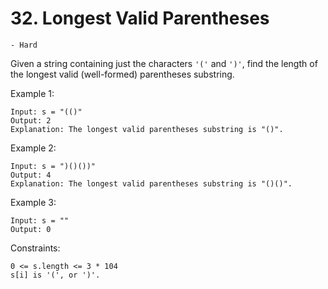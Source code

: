 # 32. Longest Valid Parentheses
    - Hard

Given a string containing just the characters `'('` and `')'`, find the length of the longest valid (well-formed) parentheses substring.



Example 1:
```
Input: s = "(()"
Output: 2
Explanation: The longest valid parentheses substring is "()".
```
Example 2:
```
Input: s = ")()())"
Output: 4
Explanation: The longest valid parentheses substring is "()()".
```
Example 3:
```
Input: s = ""
Output: 0
```

Constraints:
```
0 <= s.length <= 3 * 104
s[i] is '(', or ')'.
```
